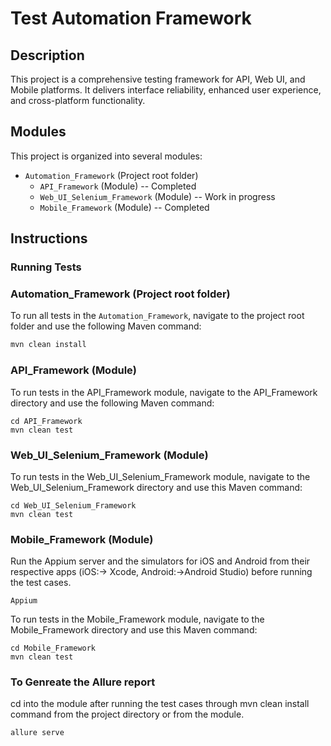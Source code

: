 # Test Automation Framework

## Description
This project is a comprehensive testing framework for API, Web UI, and Mobile platforms. It delivers interface reliability, enhanced user experience, and cross-platform functionality.

## Modules
This project is organized into several modules:

- `Automation_Framework` (Project root folder)
    - `API_Framework` (Module) -- Completed
    - `Web_UI_Selenium_Framework` (Module) -- Work in progress
    - `Mobile_Framework` (Module) -- Completed

## Instructions

### Running Tests

### Automation_Framework (Project root folder)

To run all tests in the `Automation_Framework`, navigate to the project root folder and use the following Maven command:

```bash
mvn clean install

```

###  API_Framework (Module)
To run tests in the API_Framework module, navigate to the API_Framework directory and use the following Maven command:
```
cd API_Framework
mvn clean test

```
### Web_UI_Selenium_Framework (Module)
To run tests in the Web_UI_Selenium_Framework module, navigate to the Web_UI_Selenium_Framework directory and use this Maven command:

```
cd Web_UI_Selenium_Framework
mvn clean test
```

### Mobile_Framework (Module)
Run the Appium server and the simulators for iOS and Android from their respective apps (iOS:-> Xcode, Android:->Android Studio) before running the test cases.
```
Appium
```

To run tests in the Mobile_Framework module, navigate to the Mobile_Framework directory and use this Maven command:

```
cd Mobile_Framework
mvn clean test

```
### To Genreate the Allure report

cd into the module after running the test cases through mvn clean install command from the project directory or from the module.

```
allure serve
```
